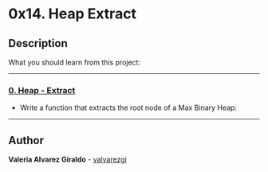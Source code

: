 # 0x14. Heap Extract

## Description

What you should learn from this project:

---

### [0. Heap - Extract](./0-heap_extract.c)

* Write a function that extracts the root node of a Max Binary Heap:

---

## Author

**Valeria Alvarez Giraldo** - [valvarezgi](https://github.com/valvarezgi)
